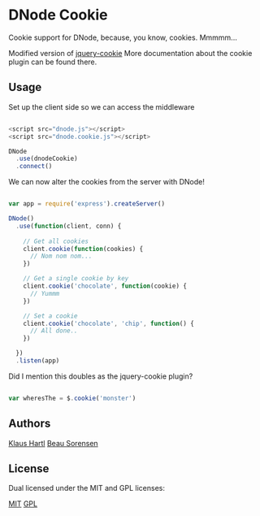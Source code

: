 DNode Cookie
============

Cookie support for DNode, because, you know, cookies. Mmmmm...

Modified version of [jquery-cookie](https://github.com/carhartl/jquery-cookie)
More documentation about the cookie plugin can be found there.

Usage
-----

Set up the client side so we can access the middleware

```javascript

<script src="dnode.js"></script>
<script src="dnode.cookie.js"></script>

DNode
  .use(dnodeCookie)
  .connect()

````

We can now alter the cookies from the server with DNode!

```javascript

var app = require('express').createServer()

DNode()
  .use(function(client, conn) {
    
    // Get all cookies
    client.cookie(function(cookies) {
      // Nom nom nom...
    })

    // Get a single cookie by key
    client.cookie('chocolate', function(cookie) {
      // Yummm
    })

    // Set a cookie
    client.cookie('chocolate', 'chip', function() {
      // All done..
    })

  })
  .listen(app)

````

Did I mention this doubles as the jquery-cookie plugin?

```javascript

var wheresThe = $.cookie('monster')

````

Authors
-------

[Klaus Hartl](https://github.com/carhartl)
[Beau Sorensen](https://github.com/sorensen)

License
-------

Dual licensed under the MIT and GPL licenses:

[MIT](http://www.opensource.org/licenses/mit-license.php)
[GPL](http://www.gnu.org/licenses/gpl.html)

